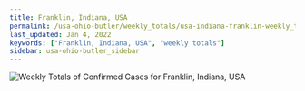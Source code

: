```yaml
---
title: Franklin, Indiana, USA
permalink: /usa-ohio-butler/weekly_totals/usa-indiana-franklin-weekly_totals.html
last_updated: Jan 4, 2022
keywords: ["Franklin, Indiana, USA", "weekly totals"]
sidebar: usa-ohio-butler_sidebar
---
```


![Weekly Totals of Confirmed Cases for Franklin, Indiana, USA](/covid_tracker/images/graphs/usa-indiana-franklin-weekly_totals_graph.png)
